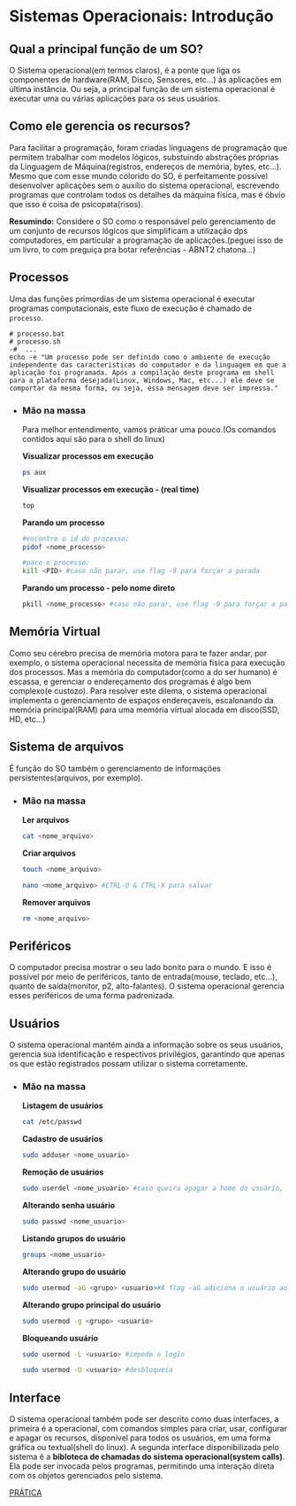 # Sistemas Operacionais: Introdução

## Qual a principal função de um SO?

O Sistema operacional(em termos claros), é a ponte que liga os componentes de hardware(RAM, Disco, Sensores, etc...) ás aplicações em última instância. Ou seja, a principal função de um sistema operacional é executar uma ou várias aplicações para os seus usuários.

## Como ele gerencia os recursos?

Para facilitar a programação, foram criadas linguagens de programação que permitem trabalhar com modelos lógicos, substuindo abstrações próprias da Linguagem de Máquina(registros, endereços de memória, bytes, etc...). Mesmo que com esse mundo colorido do SO, é perfeitamente possível desenvolver aplicações sem o auxílio do sistema operacional, escrevendo programas que controlam todos os detalhes da máquina física, mas é óbvio que isso é coisa de psicopata(risos).

**Resumindo:**
Considere o SO como o responsável pelo gerenciamento de um conjunto de recursos lógicos que simplificam a utilização dps computadores, em particular a programação de aplicações.(peguei isso de um livro, to com preguiça pra botar referências - ABNT2 chatona...)

## Processos

Uma das funções primordias de um sistema operacional é executar programas computacionais, este fluxo de execução é chamado de `processo`.

```shell
# processo.bat
# processo.sh
-#  ...
echo -e "Um processo pode ser definido como o ambiente de execução independente das caracteristicas do computador e da linguagem em que a aplicação foi programada. Após a compilação deste programa em shell para a plataforma desejada(Linux, Windows, Mac, etc...) ele deve se comportar da mesma forma, ou seja, essa mensagem deve ser impressa."

```

-   ### Mão na massa

    Para melhor entendimento, vamos práticar uma pouco.(Os comandos contidos aqui são para o shell do linux)

    **Visualizar processos em execução**

    ```bash
    ps aux
    ```

    **Visualizar processos em execução - (real time)**

    ```bash
    top
    ```

    **Parando um processo**

    ```bash
    #encontre o id do processo:
    pidof <nome_processo>
    ```

    ```bash
    #pare o processo:
    kill <PID> #caso não parar, use flag -9 para forçar a parada
    ```

    **Parando um processo - pelo nome direto**

    ```bash
    pkill <nome_processo> #caso não parar, use flag -9 para forçar a parada
    ```

## Memória Virtual

Como seu cérebro precisa de memória motora para te fazer andar, por exemplo, o sistema operacional necessita de memória física para execução dos processos. Mas a memória do computador(como a do ser humano) é escassa, e gerenciar o endereçamento dos programas é algo bem complexo(e custozo). Para resolver este dilema, o sistema operacional implementa o gerenciamento de espaços endereçaveís, escalonando da memória principal(RAM) para uma memória virtual alocada em disco(SSD, HD, etc...)

## Sistema de arquivos

É função do SO também o gerenciamento de informações persistentes(arquivos, por exemplo).

-   ### Mão na massa

    **Ler arquivos**

    ```bash
    cat <nome_arquivo>
    ```

    **Criar arquivos**

    ```bash
    touch <nome_arquivo>
    ```

    ```bash
    nano <nome_arquivo> #CTRL-O & CTRL-X para salvar
    ```

    **Remover arquivos**

    ```bash
    rm <nome_arquivo>
    ```

## Periféricos

O computador precisa mostrar o seu lado bonito para o mundo. E isso é possível por meio de periféricos, tanto de entrada(mouse, teclado, etc...), quanto de saída(monitor, p2, alto-falantes). O sistema operacional gerencia esses periféricos de uma forma padronizada.

## Usuários

O sistema operacional mantém ainda a informação sobre os seus usuários, gerencia sua identificação e respectivos privilégios, garantindo que apenas os que estão registrados possam utilizar o sistema corretamente.

-   ### Mão na massa

    **Listagem de usuários**

    ```bash
    cat /etc/passwd
    ```

    **Cadastro de usuários**

    ```bash
    sudo adduser <nome_usuario>
    ```

    **Remoção de usuários**

    ```bash
    sudo userdel <nome_usuario> #caso queira apagar a home do usuário, utilize a flag -r
    ```

    **Alterando senha usuário**

    ```bash
    sudo passwd <nome_usuario>
    ```

    **Listando grupos do usuário**

    ```bash
    groups <nome_usuario>
    ```

    **Alterando grupo do usuário**

    ```bash
    sudo usermod -aG <grupo> <usuario>#A flag -aG adiciona o usuário ao grupo sem remover os outros
    ```

    **Alterando grupo principal do usuário**

    ```bash
    sudo usermod -g <grupo> <usuario>
    ```

    **Bloqueando usuário**

    ```bash
    sudo usermod -L <usuario> #impede o login
    ```

    ```bash
    sudo usermod -U <usuario> #desbloqueia
    ```

## Interface

O sistema operacional também pode ser descrito como duas interfaces, a primeira é a operacional, com comandos simples para criar, usar, configurar e apagar os recursos, disponível para todos os usuários, em uma forma gráfica ou textual(shell do linux). A segunda interface disponibilizada pelo sistema é a **bibloteca de chamadas do sistema operacional(system calls)**. Ela pode ser invocada pelos programas, permitindo uma interação direta com os objetos gerenciados pelo sistema.

<a href="./PRATICA/systemcalls.c">PRÁTICA </a>

